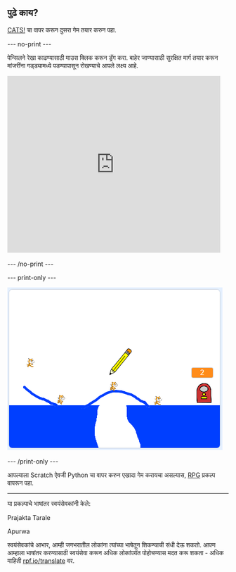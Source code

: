 ## पुढे काय?

[CATS!](https://projects.raspberrypi.org/mr-IN/projects/cats?utm_source=pathway&utm_medium=whatnext&utm_campaign=projects) चा वापर करून दुसरा गेम तयार करुन पहा.

--- no-print ---

पेन्सिलने रेखा काढण्यासाठी माउस क्लिक करून ड्रॅग करा. बाहेर जाण्यासाठी सुरक्षित मार्ग तयार करून मांजरींना गड्ड्यामध्ये पडण्यापासून रोखण्याचे आपले लक्ष्य आहे.

<div class="scratch-preview">
  <iframe allowtransparency="true" width="485" height="402" src="https://scratch.mit.edu/projects/embed/253667883/?autostart=false" frameborder="0" scrolling="no"></iframe>
</div>

--- /no-print ---

--- print-only ---

![Cats finished](images/cats-finished.png)

--- /print-only ---

आपल्याला Scratch ऐवजी Python चा वापर करुन एखादा गेम करायचा असल्यास, [RPG](https://projects.raspberrypi.org/mr-IN/projects/rpg?utm_source=pathway&utm_medium=whatnext&utm_campaign=projects) प्रकल्प वापरून पहा.


***
या प्रकल्पाचे भाषांतर स्वयंसेवकांनी केले:

Prajakta Tarale

Apurwa

स्वयंसेवकांचे आभार, आम्ही जगभरातील लोकांना त्यांच्या भाषेतून शिकण्याची संधी देऊ शकतो. आपण आम्हाला भाषांतर करण्यासाठी स्वयंसेवा करून अधिक लोकांपर्यंत पोहोचण्यास मदत करू शकता - अधिक माहिती [rpf.io/translate](https://rpf.io/translate) वर.